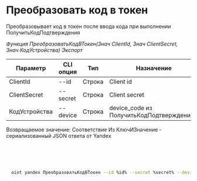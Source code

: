 ﻿---
sidebar_position: 2
---

# Преобразовать код в токен
 Преобразовывает код в токен после ввода кода при выполнении ПолучитьКодПодтверждения


*Функция ПреобразоватьКодВТокен(Знач ClientId, Знач ClientSecret, Знач КодУстройства) Экспорт*

  | Параметр | CLI опция | Тип | Назначение |
  |-|-|-|-|
  | ClientId | --id | Строка | Client id |
  | ClientSecret | --secret | Строка | Client secret |
  | КодУстройства | --device | Строка | device_code из ПолучитьКодПодтверждения() |

  
  Возвращаемое значение:   Соответствие Из КлючИЗначение - сериализованный JSON ответа от Yandex

```bsl title="Пример кода"
	

	
```

```sh title="Пример команды CLI"
    
  oint yandex ПреобразоватьКодВТокен --id %id% --secret %secret% --device %device%

```


```json title="Результат"



```

